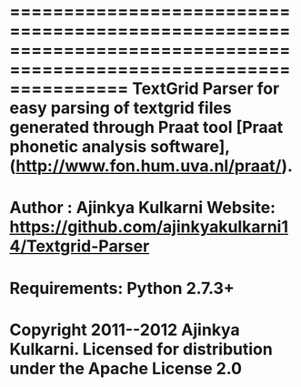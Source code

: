 ===================================================================================================================
TextGrid Parser for easy parsing of textgrid files generated through Praat tool [Praat phonetic analysis software],
(http://www.fon.hum.uva.nl/praat/).
===================================================================================================================
Author : Ajinkya Kulkarni
Website: https://github.com/ajinkyakulkarni14/Textgrid-Parser
===================================================================================================================
Requirements: Python 2.7.3+
===================================================================================================================
Copyright 2011--2012 Ajinkya Kulkarni. Licensed for distribution under the Apache License 2.0
===================================================================================================================
